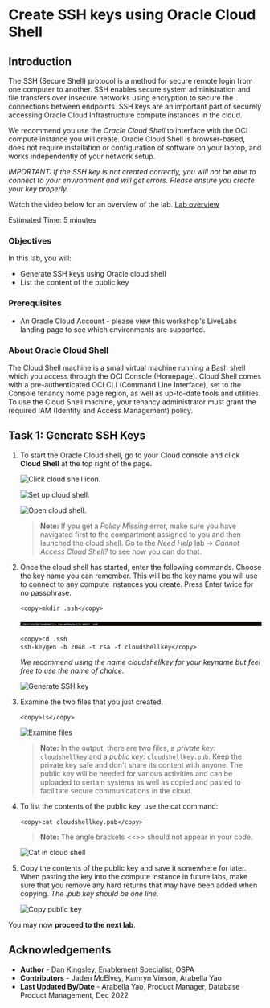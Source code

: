 # Create SSH keys using Oracle Cloud Shell

## Introduction

The SSH (Secure Shell) protocol is a method for secure remote login from one computer to another. SSH enables secure system administration and file transfers over insecure networks using encryption to secure the connections between endpoints. SSH keys are an important part of securely accessing Oracle Cloud Infrastructure compute instances in the cloud.

We recommend you use the *Oracle Cloud Shell* to interface with the OCI compute instance you will create. Oracle Cloud Shell is browser-based, does not require installation or configuration of software on your laptop, and works independently of your network setup.

*IMPORTANT:  If the SSH key is not created correctly, you will not be able to connect to your environment and will get errors.  Please ensure you create your key properly.*

Watch the video below for an overview of the lab.
[Lab overview](youtube:oq2Hk1Yy9Cg)

Estimated Time: 5 minutes

### Objectives
In this lab, you will:
- Generate SSH keys using Oracle cloud shell
- List the content of the public key

### Prerequisites
* An Oracle Cloud Account - please view this workshop's LiveLabs landing page to see which environments are supported.

### About Oracle Cloud Shell

The Cloud Shell machine is a small virtual machine running a Bash shell which you access through the OCI Console (Homepage). Cloud Shell comes with a pre-authenticated OCI CLI (Command Line Interface), set to the Console tenancy home page region, as well as up-to-date tools and utilities. To use the Cloud Shell machine, your tenancy administrator must grant the required IAM (Identity and Access Management) policy.

## Task 1: Generate SSH Keys

1.  To start the Oracle Cloud shell, go to your Cloud console and click **Cloud Shell** at the top right of the page.

    ![Click cloud shell icon.](https://oracle-livelabs.github.io/common/images/console/cloud-shell.png " ")

    ![Set up cloud shell.](https://oracle-livelabs.github.io/common/images/console/cloud-shell-setup.png " ")

    ![Open cloud shell.](https://oracle-livelabs.github.io/common/images/console/cloud-shell-open.png " ")

    >**Note:** If you get a *Policy Missing* error, make sure you have navigated first to the compartment assigned to you and then launched the cloud shell. Go to the *Need Help* lab -> *Cannot Access Cloud Shell?* to see how you can do that.

2.  Once the cloud shell has started, enter the following commands. Choose the key name you can remember. This will be the key name you will use to connect to any compute instances you create. Press Enter twice for no passphrase.

    ````text
    <copy>mkdir .ssh</copy>
    ````
    ![mkdir](./images/mkdir.png " ")

    ````text
    <copy>cd .ssh
    ssh-keygen -b 2048 -t rsa -f cloudshellkey</copy>
    ````
    *We recommend using the name cloudshellkey for your keyname but feel free to use the name of choice.*

    ![Generate SSH key](./images/cloudshell-ssh.png " ")

3.  Examine the two files that you just created.

    ````
    <copy>ls</copy>
    ````

    ![Examine files](./images/ls.png " ")

    >**Note:** In the output, there are two files, a *private key:* `cloudshellkey` and a *public key:* `cloudshellkey.pub`. Keep the private key safe and don't share its content with anyone. The public key will be needed for various activities and can be uploaded to certain systems as well as copied and pasted to facilitate secure communications in the cloud.

4. To list the contents of the public key, use the cat command:
     ```text
    <copy>cat cloudshellkey.pub</copy>
     ```

    >**Note:** The angle brackets <<>> should not appear in your code.

    ![Cat in cloud shell](./images/cat.png " ")

5.  Copy the contents of the public key and save it somewhere for later. When pasting the key into the compute instance in future labs, make sure that you remove any hard returns that may have been added when copying. *The .pub key should be one line.*

    ![Copy public key](./images/copy-cat.png " ")

You may now **proceed to the next lab**.

## Acknowledgements
* **Author** - Dan Kingsley, Enablement Specialist, OSPA
* **Contributors** - Jaden McElvey, Kamryn Vinson, Arabella Yao
* **Last Updated By/Date** - Arabella Yao, Product Manager, Database Product Management, Dec 2022